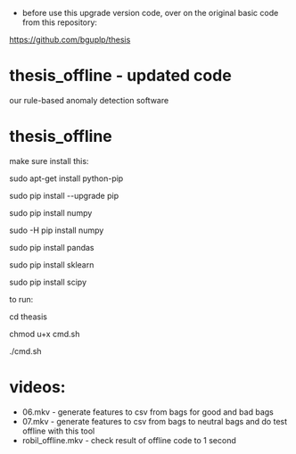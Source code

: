 * before use this upgrade version code, over on the original basic code from this repository:

https://github.com/bguplp/thesis


# thesis_offline - updated code

our rule-based anomaly detection software

# thesis_offline

make sure install this:

sudo apt-get install python-pip

sudo pip install --upgrade pip

sudo pip install numpy

sudo -H pip install numpy

sudo pip install pandas

sudo pip install sklearn

sudo pip install scipy

to run:

cd theasis   

chmod u+x cmd.sh

./cmd.sh

# videos:
   
* 06.mkv - generate features to csv from bags for good and bad bags
* 07.mkv - generate features to csv from bags to neutral bags and do test offline with this tool
* robil_offline.mkv - check result of offline code to 1 second
